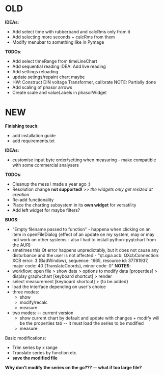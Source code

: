 # OLD

**IDEAs**:
 - Add select time with rubberband and calcRms only from it
 - Add selecting more seconds + calcRms from them
 - Modify menubar to something like in Pymage

**TODOs**:
 - Add select timeRange from timeLineChart
 - Add sequential reading IDEA: Add live reading
 - Add settings reloading
 - update setings/repaint chart maybe
 - HW: Construct DIN voltage Transformer, calibrate    NOTE: Partially done
 - Add scaling of phasor arrows
 - Create scale and valueLabels in phasorWidget

# NEW

**Finishing touch**:
 - add installation guide
 - add requirements.txt

**IDEAs**:
  - customise input byte order/setting when measuring - make compatible with some commercial analysers

**TODOs**:
 - Cleanup the mess I made a year ago ;)
 - Resolution change **not supported!** >> *the widgets only get resized at creation*
 - Re-add functionality
 - Place the charting subsystem in its **own widget** for versatility
 - Add left widget for maybe filters?

**BUGS**:
 - "Empty filename passed to function" - happena when clicking on an item in openFileDialog {effect of an update on my system, may or may not work on other systems - also I had to install python-pyqtchart from the AUR}
 - smetimes this Qt error happens unpredictably, but it does not cause any disturbance and the user is not affected - "qt.qpa.xcb: QXcbConnection: XCB error: 3 (BadWindow), sequence: 1665, resource id: 37781937, major code: 40 (TranslateCoords), minor code: 0"
**NOTES**:
 - workflow: open file > show data > options to modify data [properties] > display graph/chart [keyboard shortcut] > render
 - select measurement [keyboard shortcut] > {to be added}
 - load the interface depending on user's choice
 - three modes:
    - show
    - modify/recalc
    - measure
 - two modes: -- current version
    - show current chart by default and update with changes + modify will be the properties tab -- it must load the series to be modified
    - measure

Basic modifications:
 - Trim series by x range
 - Translate series by function etc.
 - **save the modified file**

**Why don't modify the series on the go??? -- what if too large file?**
